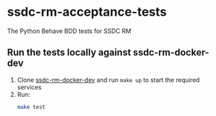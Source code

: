 # ssdc-rm-acceptance-tests

The Python Behave BDD tests for SSDC RM

## Run the tests locally against ssdc-rm-docker-dev
1. Clone [ssdc-rm-docker-dev](https://github.com/ONSdigital/ssdc-rm-docker-dev) and run `make up` to start the required services
1. Run:
    ```bash
    make test
    ```
